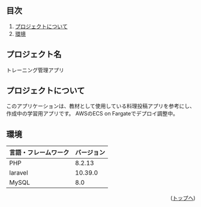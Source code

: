 <div id="top"></div>


## 目次

1. [プロジェクトについて](#プロジェクトについて)
2. [環境](#環境)



<!-- プロジェクト名を記載 -->

## プロジェクト名

トレーニング管理アプリ

<!-- プロジェクトについて -->

## プロジェクトについて

このアプリケーションは、教材として使用している料理投稿アプリを参考にし、作成中の学習用アプリです。
AWSのECS on Fargateでデプロイ調整中。


<!-- プロジェクトの概要を記載 -->



## 環境

<!-- 言語、フレームワーク、ミドルウェア、インフラの一覧とバージョンを記載 -->

| 言語・フレームワーク  | バージョン |
| --------------------- | ---------- |
| PHP                   | 8.2.13    |
| laravel               | 10.39.0   |
| MySQL                 | 8.0        |


<p align="right">(<a href="#top">トップへ</a>)</p>

